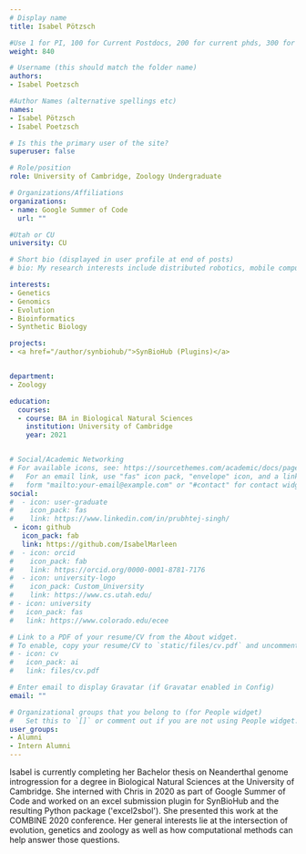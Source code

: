 ```yaml
---
# Display name
title: Isabel Pötzsch

#Use 1 for PI, 100 for Current Postdocs, 200 for current phds, 300 for current masters, 400 for current undergrads, 800 for alum postdocs, 810 for alum phds, 820 for alum masters, 830 for alum undergrads, 840 for intern Students
weight: 840

# Username (this should match the folder name)
authors:
- Isabel Poetzsch

#Author Names (alternative spellings etc)
names:
- Isabel Pötzsch
- Isabel Poetzsch

# Is this the primary user of the site?
superuser: false

# Role/position
role: University of Cambridge, Zoology Undergraduate

# Organizations/Affiliations
organizations:
- name: Google Summer of Code
  url: ""

#Utah or CU
university: CU

# Short bio (displayed in user profile at end of posts)
# bio: My research interests include distributed robotics, mobile computing and programmable matter.

interests:
- Genetics
- Genomics
- Evolution
- Bioinformatics
- Synthetic Biology

projects:
- <a href="/author/synbiohub/">SynBioHub (Plugins)</a>


department:
- Zoology

education:
  courses:
  - course: BA in Biological Natural Sciences
    institution: University of Cambridge
    year: 2021


# Social/Academic Networking
# For available icons, see: https://sourcethemes.com/academic/docs/page-builder/#icons
#   For an email link, use "fas" icon pack, "envelope" icon, and a link in the
#   form "mailto:your-email@example.com" or "#contact" for contact widget.
social:
#  - icon: user-graduate
#    icon_pack: fas
#    link: https://www.linkedin.com/in/prubhtej-singh/
 - icon: github
   icon_pack: fab
   link: https://github.com/IsabelMarleen
#  - icon: orcid
#    icon_pack: fab
#    link: https://orcid.org/0000-0001-8781-7176
#  - icon: university-logo
#    icon_pack: Custom_University
#    link: https://www.cs.utah.edu/
# - icon: university
#   icon_pack: fas
#   link: https://www.colorado.edu/ecee

# Link to a PDF of your resume/CV from the About widget.
# To enable, copy your resume/CV to `static/files/cv.pdf` and uncomment the lines below.
# - icon: cv
#   icon_pack: ai
#   link: files/cv.pdf

# Enter email to display Gravatar (if Gravatar enabled in Config)
email: ""

# Organizational groups that you belong to (for People widget)
#   Set this to `[]` or comment out if you are not using People widget.
user_groups:
- Alumni
- Intern Alumni
---
```


Isabel is currently completing her Bachelor thesis on Neanderthal genome introgression for a degree in Biological Natural Sciences at the University of Cambridge. She interned with Chris in 2020 as part of Google Summer of Code and worked on an excel submission plugin for SynBioHub and the resulting Python package ('excel2sbol'). She presented this work at the COMBINE 2020 conference. Her general interests lie at the intersection of evolution, genetics and zoology as well as how computational methods can help answer those questions.
